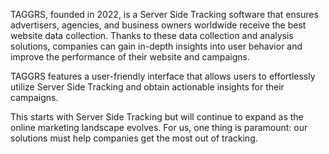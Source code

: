 TAGGRS, founded in 2022, is a Server Side Tracking software that ensures advertisers, agencies, and business owners worldwide receive the best website data collection. Thanks to these data collection and analysis solutions, companies can gain in-depth insights into user behavior and improve the performance of their website and campaigns.

TAGGRS features a user-friendly interface that allows users to effortlessly utilize Server Side Tracking and obtain actionable insights for their campaigns.

This starts with Server Side Tracking but will continue to expand as the online marketing landscape evolves. For us, one thing is paramount: our solutions must help companies get the most out of tracking.
